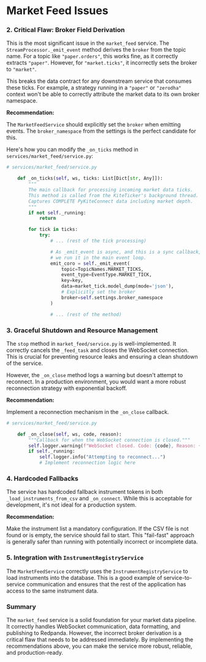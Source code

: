 # Market Feed Issues

### **2. Critical Flaw: Broker Field Derivation**

This is the most significant issue in the `market_feed` service. The `StreamProcessor._emit_event` method derives the `broker` from the topic name. For a topic like `"paper.orders"`, this works fine, as it correctly extracts `"paper"`. However, for `"market.ticks"`, it incorrectly sets the broker to `"market"`.

This breaks the data contract for any downstream service that consumes these ticks. For example, a strategy running in a `"paper"` or `"zerodha"` context won't be able to correctly attribute the market data to its own broker namespace.

**Recommendation:**

The `MarketFeedService` should explicitly set the `broker` when emitting events. The `broker_namespace` from the settings is the perfect candidate for this.

Here's how you can modify the `_on_ticks` method in `services/market_feed/service.py`:

```python
# services/market_feed/service.py

    def _on_ticks(self, ws, ticks: List[Dict[str, Any]]):
        """
        The main callback for processing incoming market data ticks.
        This method is called from the KiteTicker's background thread.
        Captures COMPLETE PyKiteConnect data including market depth.
        """
        if not self._running:
            return

        for tick in ticks:
            try:
                # ... (rest of the tick processing)

                # As _emit_event is async, and this is a sync callback,
                # we run it in the main event loop.
                emit_coro = self._emit_event(
                    topic=TopicNames.MARKET_TICKS,
                    event_type=EventType.MARKET_TICK,
                    key=key,
                    data=market_tick.model_dump(mode='json'),
                    # Explicitly set the broker
                    broker=self.settings.broker_namespace
                )

                # ... (rest of the method)
```

### **3. Graceful Shutdown and Resource Management**

The `stop` method in `market_feed/service.py` is well-implemented. It correctly cancels the `_feed_task` and closes the WebSocket connection. This is crucial for preventing resource leaks and ensuring a clean shutdown of the service.

However, the `_on_close` method logs a warning but doesn't attempt to reconnect. In a production environment, you would want a more robust reconnection strategy with exponential backoff.

**Recommendation:**

Implement a reconnection mechanism in the `_on_close` callback.

```python
# services/market_feed/service.py

    def _on_close(self, ws, code, reason):
        """Callback for when the WebSocket connection is closed."""
        self.logger.warning(f"WebSocket closed. Code: {code}, Reason: {reason}")
        if self._running:
            self.logger.info("Attempting to reconnect...")
            # Implement reconnection logic here
```

### **4. Hardcoded Fallbacks**

The service has hardcoded fallback instrument tokens in both `_load_instruments_from_csv` and `_on_connect`. While this is acceptable for development, it's not ideal for a production system.

**Recommendation:**

Make the instrument list a mandatory configuration. If the CSV file is not found or is empty, the service should fail to start. This "fail-fast" approach is generally safer than running with potentially incorrect or incomplete data.

### **5. Integration with `InstrumentRegistryService`**

The `MarketFeedService` correctly uses the `InstrumentRegistryService` to load instruments into the database. This is a good example of service-to-service communication and ensures that the rest of the application has access to the same instrument data.

### **Summary**

The `market_feed` service is a solid foundation for your market data pipeline. It correctly handles WebSocket communication, data formatting, and publishing to Redpanda. However, the incorrect broker derivation is a critical flaw that needs to be addressed immediately. By implementing the recommendations above, you can make the service more robust, reliable, and production-ready.
